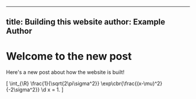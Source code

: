
---
title: Building this website
author: Example Author
---

<link rel="stylesheet" href="https://cdn.jsdelivr.net/npm/katex@0.10.2/dist/katex.min.css" integrity="sha384-yFRtMMDnQtDRO8rLpMIKrtPCD5jdktao2TV19YiZYWMDkUR5GQZR/NOVTdquEx1j" crossorigin="anonymous">
<script defer src="https://cdn.jsdelivr.net/npm/katex@0.10.2/dist/katex.min.js" integrity="sha384-9Nhn55MVVN0/4OFx7EE5kpFBPsEMZxKTCnA+4fqDmg12eCTqGi6+BB2LjY8brQxJ" crossorigin="anonymous"></script>

# Welcome to the new post

Here's a new post about how the website is built!

\[
\int_{\R} \frac{1}{\sqrt{2\pi\sigma^2}} \exp\cbr{\frac{(x-\mu)^2}{-2\sigma^2}} \d x = 1.
\]
